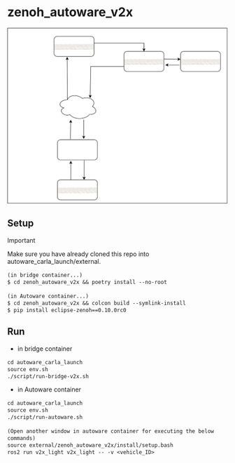 # zenoh_autoware_v2x

![](resource/Autoware_V2X_Zenoh_Architecture.svg)


## Setup

> [!IMPORTANT]
> Make sure you have already cloned this repo into autoware_carla_launch/external.

```bash=
(in bridge container...)
$ cd zenoh_autoware_v2x && poetry install --no-root

(in Autoware container...)
$ cd zenoh_autoware_v2x && colcon build --symlink-install
$ pip install eclipse-zenoh==0.10.0rc0
```

## Run

- in bridge container

```bash=
cd autoware_carla_launch
source env.sh
./script/run-bridge-v2x.sh
```

- in Autoware container

```bash=
cd autoware_carla_launch
source env.sh
./script/run-autoware.sh

(Open another window in autoware container for executing the below commands)
source external/zenoh_autoware_v2x/install/setup.bash
ros2 run v2x_light v2x_light -- -v <vehicle_ID>
```
